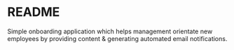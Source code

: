 # README

Simple onboarding application which helps management orientate new employees by providing content & generating automated email notifications.
